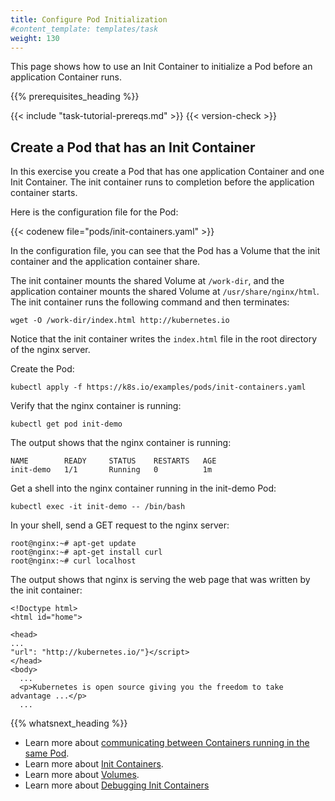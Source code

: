 ```yaml
---
title: Configure Pod Initialization
#content_template: templates/task
weight: 130
---
```


<!-- overview -->
This page shows how to use an Init Container to initialize a Pod before an
application Container runs.



{{% prerequisites_heading %}}

{{< include "task-tutorial-prereqs.md" >}} {{< version-check >}}



<!-- steps -->

## Create a Pod that has an Init Container

In this exercise you create a Pod that has one application Container and one
Init Container. The init container runs to completion before the application
container starts.

Here is the configuration file for the Pod:

{{< codenew file="pods/init-containers.yaml" >}}

In the configuration file, you can see that the Pod has a Volume that the init
container and the application container share.

The init container mounts the
shared Volume at `/work-dir`, and the application container mounts the shared
Volume at `/usr/share/nginx/html`. The init container runs the following command
and then terminates:

    wget -O /work-dir/index.html http://kubernetes.io

Notice that the init container writes the `index.html` file in the root directory
of the nginx server.

Create the Pod:

    kubectl apply -f https://k8s.io/examples/pods/init-containers.yaml

Verify that the nginx container is running:

    kubectl get pod init-demo

The output shows that the nginx container is running:

    NAME        READY     STATUS    RESTARTS   AGE
    init-demo   1/1       Running   0          1m

Get a shell into the nginx container running in the init-demo Pod:

    kubectl exec -it init-demo -- /bin/bash

In your shell, send a GET request to the nginx server:

    root@nginx:~# apt-get update
    root@nginx:~# apt-get install curl
    root@nginx:~# curl localhost

The output shows that nginx is serving the web page that was written by the init container:

    <!Doctype html>
    <html id="home">

    <head>
    ...
    "url": "http://kubernetes.io/"}</script>
    </head>
    <body>
      ...
      <p>Kubernetes is open source giving you the freedom to take advantage ...</p>
      ...



{{% whatsnext_heading %}}

* Learn more about
[communicating between Containers running in the same Pod](/docs/tasks/access-application-cluster/communicate-containers-same-pod-shared-volume/).
* Learn more about [Init Containers](/docs/concepts/workloads/pods/init-containers/).
* Learn more about [Volumes](/docs/concepts/storage/volumes/).
* Learn more about [Debugging Init Containers](/docs/tasks/debug-application-cluster/debug-init-containers/)




